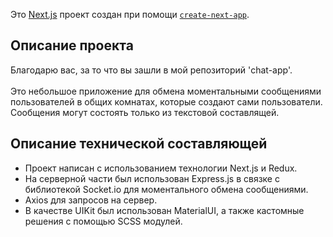 Это [Next.js](https://nextjs.org/) проект создан при помощи [`create-next-app`](https://github.com/vercel/next.js/tree/canary/packages/create-next-app).

## Описание проекта

Благодарю вас, за то что вы зашли в мой репозиторий 'chat-app'.<br>
<br>
Это небольшое приложение для обмена моментальными сообщениями пользователей в общих комнатах, которые создают сами пользователи.<br>
Сообщения могут состоять только из текстовой составлящей.<br>  

## Описание технической составляющей
<ul>
  <li>Проект написан с использованием технологии Next.js и Redux.<br>  </li>
  <li>На серверной части был использован Express.js в связке с библиотекой Socket.io для моментального обмена сообщениями. </li>
  <li>Axios для запросов на сервер.<br></li>
  <li>В качестве UIKit был использован MaterialUI, а также кастомные решения с помощью SCSS модулей.<br>  </li> 
</ul>
